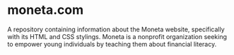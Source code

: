 # moneta.com
A repository containing information about the Moneta website, specifically with its HTML and CSS stylings. Moneta is a nonprofit organization seeking to empower young individuals by teaching them about financial literacy.
